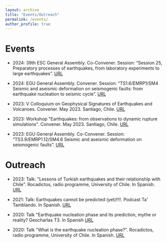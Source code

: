 ```yaml
---
layout: archive
title: "Events/Outreach"
permalink: /events/
author_profile: true
---
```


Events
======

- 2024: 39th ESC General Assembly. Co-Convener. Session: “Session 25, Preparatory processes of earthquakes, from laboratory experiments to large earthquakes”. [URL](https://www.erasmus.gr/UsersFiles/microsite1277/Documents/Sessions/SESSION25.pdf)

- 2024: EGU General Assembly. Convener. Session: “TS1.6/EMRP1/SM4 Seismic and aseismic deformation on seismogenic faults: from earthquake nucleation to seismic cycle”. [URL](https://meetingorganizer.copernicus.org/EGU24/session/48654)
 
- 2023: V Colloquium on Geophysical Signatures of Earthquakes and Volcanoes. Convener. May 2023. Santiago, Chile. [URL](https://sites.google.com/view/gsev/english?authuser=4)

- 2023: Workshop "Earthquakes: from observations to dynamic rupture simulations". Convener. May 2023. Santiago, Chile. [URL](https://sites.google.com/view/gsev/english?authuser=4)

- 2023: EGU General Assembly. Co-Convener. Session: “TS3.9/EMRP1.12/SM4.6 Seismic and aseismic deformation on seismogenic faults”. [URL](https://meetingorganizer.copernicus.org/EGU23/session/46235)
 
Outreach
======

- 2023: Talk: "Lessons of Turkish earthquakes and their relationship with Chile". Rocadictos, radio programme, University of Chile. In Spanish. [URL](https://radio.uchile.cl/programas/rocadictos/725122/)

- 2021: Talk: Earthquakes cannot be predicted (yet)!!!!. Podcast Ta' Tamblando. In Spanish. [URL](https://www.youtube.com/watch?app=desktop&v=KR0PufJ-QyM)

- 2020: Talk "Earthquake nucleation phase and its prediction, mythe or reality? Geocharlas T3. In Spanish [URL](https://geocharlast3.weebly.com/may-2020.html)

- 2020: Talk "What is the earthquake nucleation phase?". Rocadictos, radio programme, University of Chile. In Spanish. [URL](https://radio.uchile.cl/programas/rocadictos/589812/)
